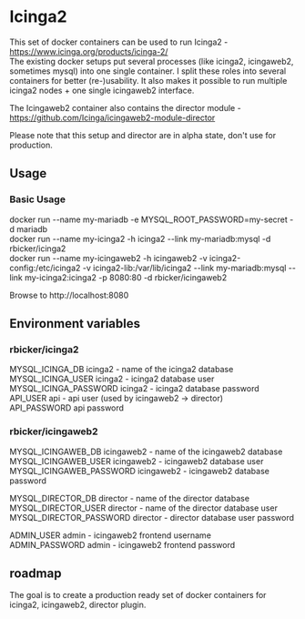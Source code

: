 # Icinga2
This set of docker containers can be used to run Icinga2 - https://www.icinga.org/products/icinga-2/  
The existing docker setups put several processes (like icinga2, icingaweb2, sometimes mysql) into one single container.
I split these roles into several containers for better (re-)usability. It also makes it possible to run multiple icinga2 nodes + one single icingaweb2 interface.

The Icingaweb2 container also contains the director module - https://github.com/Icinga/icingaweb2-module-director  

Please note that this setup and director are in alpha state, don't use for production.

## Usage
### Basic Usage
docker run --name my-mariadb -e MYSQL_ROOT_PASSWORD=my-secret -d mariadb  
docker run --name my-icinga2 -h icinga2 --link my-mariadb:mysql -d rbicker/icinga2  
docker run --name my-icingaweb2 -h icingaweb2 -v icinga2-config:/etc/icinga2 -v icinga2-lib:/var/lib/icinga2  --link my-mariadb:mysql --link my-icinga2:icinga2 -p 8080:80 -d rbicker/icingaweb2  

Browse to http://localhost:8080  

## Environment variables
### rbicker/icinga2
MYSQL_ICINGA_DB icinga2 - name of the icinga2 database  
MYSQL_ICINGA_USER icinga2 - icinga2 database user  
MYSQL_ICINGA_PASSWORD icinga2 - icinga2 database password  
API_USER api - api user (used by icingaweb2 -> director)  
API_PASSWORD api password

### rbicker/icingaweb2
MYSQL_ICINGAWEB_DB icingaweb2 - name of the icingaweb2 database  
MYSQL_ICINGAWEB_USER icingaweb2 - icingaweb2 database user  
MYSQL_ICINGAWEB_PASSWORD icingaweb2 - icingaweb2 database password  

MYSQL_DIRECTOR_DB director - name of the director database
MYSQL_DIRECTOR_USER director - name of the director database user  
MYSQL_DIRECTOR_PASSWORD director - director database user password 

ADMIN_USER admin - icingaweb2 frontend username  
ADMIN_PASSWORD admin - icingaweb2 frontend password  

## roadmap
The goal is to create a production ready set of docker containers for icinga2, icingaweb2, director plugin.